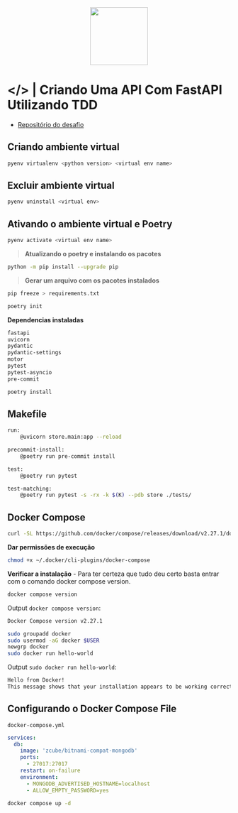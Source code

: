 <div align="center">

 <img height="130" src="https://cdn.jsdelivr.net/gh/devicons/devicon@latest/icons/fastapi/fastapi-original-wordmark.svg" />

</div>

# </> | Criando Uma API Com FastAPI Utilizando TDD

- [Repositório do desafio](https://github.com/digitalinnovationone/store_api)

## Criando ambiente virtual

```bash
pyenv virtualenv <python version> <virtual env name>
```

## Excluir ambiente virtual

```bash
pyenv uninstall <virtual env>
```

## Ativando o ambiente virtual e Poetry

```bash
pyenv activate <virtual env name>
```

> **Atualizando o poetry e instalando os pacotes**

```bash
python -m pip install --upgrade pip
```

> **Gerar um arquivo com os pacotes instalados**
```bash
pip freeze > requirements.txt
```

```bash
poetry init
```

**Dependencias instaladas**
```bash
fastapi
uvicorn
pydantic
pydantic-settings
motor
pytest
pytest-asyncio
pre-commit
```

```bash
poetry install
```

## Makefile

```bash
run:
	@uvicorn store.main:app --reload

precommit-install:
	@poetry run pre-commit install

test:
	@poetry run pytest

test-matching:
	@poetry run pytest -s -rx -k $(K) --pdb store ./tests/
```

## Docker Compose

```bash
curl -SL https://github.com/docker/compose/releases/download/v2.27.1/docker-compose-linux-x86_64 -o ~/.docker/cli-plugins/docker-compose
```

**Dar permissões de execução**

```bash
chmod +x ~/.docker/cli-plugins/docker-compose
```

**Verificar a instalação** - Para ter certeza que tudo deu certo basta entrar com o comando docker compose version.

```bash
docker compose version
```

Output `docker compose version`:

```bash
Docker Compose version v2.27.1
```

```bash
sudo groupadd docker
sudo usermod -aG docker $USER
newgrp docker
sudo docker run hello-world
```

Output `sudo docker run hello-world`:
```bash
Hello from Docker!
This message shows that your installation appears to be working correctly.
```

</details>

## Configurando o Docker Compose File


`docker-compose.yml`
```yml
services:
  db:
    image: 'zcube/bitnami-compat-mongodb'
    ports:
      - 27017:27017
    restart: on-failure
    environment:
      - MONGODB_ADVERTISED_HOSTNAME=localhost
      - ALLOW_EMPTY_PASSWORD=yes
```

```bash
docker compose up -d
```
